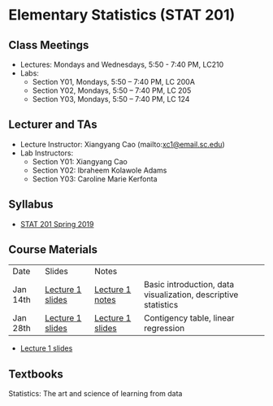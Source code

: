 
Elementary Statistics (STAT 201)
==========================

Class Meetings
------
* Lectures: Mondays and Wednesdays, 5:50 - 7:40 PM, LC210
* Labs: 
  - Section Y01, Mondays, 5:50 – 7:40 PM, LC 200A
  - Section Y02, Mondays, 5:50 – 7:40 PM, LC 205
  - Section Y03, Mondays, 5:50 – 7:40 PM, LC 124


Lecturer and TAs
------
* Lecture Instructor: Xiangyang Cao (mailto:xc1@email.sc.edu)
* Lab Instructors:
  - Section Y01: Xiangyang Cao
  - Section Y02: Ibraheem Kolawole Adams
  - Section Y03: Caroline Marie Kerfonta

Syllabus
------
* [STAT 201 Spring 2019](./Syllabus_Spring_2019.pdf)



Course Materials
------
<table>
  <tr>
    <td>Date</td>
    <td>Slides</td>
    <td>Notes</td>
    <td>&nbsp;</td>
  </tr>
  <tr>
    <td>Jan 14th</td>
    <td><a href="./Chpter_1_2.slides.html">Lecture 1 slides</a></td>
    <td><a href="./Chpter_1_2.html">Lecture 1 notes</td>
    <td>Basic introduction, data visualization, descriptive statistics</td>
  </tr>
  <tr>
    <td>Jan 28th</td>
    <td><a href="./Chpter_1_2.slides.html">Lecture 1 slides</a></td>
    <td><a href="./Chpter_1_2.slides.html">Lecture 1 slides</a></td>
    <td>Contigency table, linear regression</td>
  </tr>
</table>

* [Lecture 1 slides](./Chapter_1_2.slides.html)


Textbooks
------

Statistics: The art and science of learning from data

